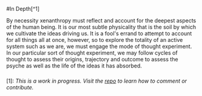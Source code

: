 #In Depth[^1]

By necessity xenanthropy must reflect and account for the deepest aspects of the human being.  It is our most subtle physicality that is the soil by which we cultivate the ideas driving us.  It is a fool's errand to attempt to account for all things all at once, however, so to explore the totality of an active system such as we are, we must engage the mode of thought experiment.  In our particular sort of thought experiment, we may follow cycles of thought to assess their origins, trajectory and outcome to assess the psyche as well as the life of the ideas it has absorbed.

###

[1]: *This is a work in progress.  Visit the [repo](https://github.com/rapidExpedition/Xenanthropy) to learn how to comment or contribute.*
